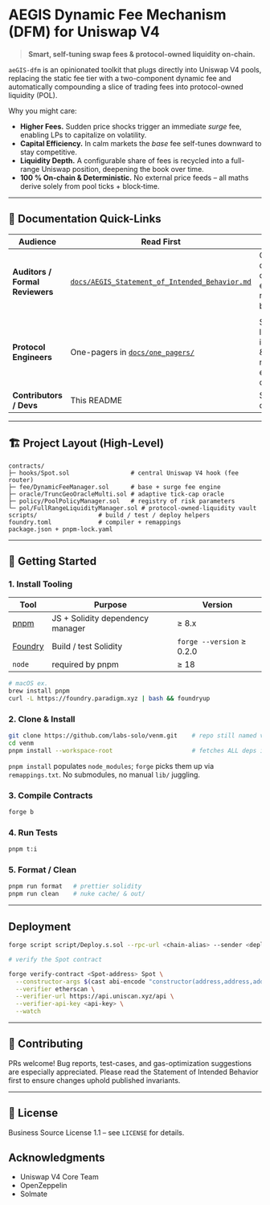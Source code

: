 # AEGIS Dynamic Fee Mechanism (DFM) for Uniswap V4

> **Smart, self-tuning swap fees & protocol-owned liquidity on-chain.**

`aeGIS-dfm` is an opinionated toolkit that plugs directly into Uniswap V4 pools, replacing the static fee tier with a two-component dynamic fee and automatically compounding a slice of trading fees into protocol-owned liquidity (POL).

Why you might care:

* **Higher Fees.** Sudden price shocks trigger an immediate _surge_ fee, enabling LPs to capitalize on volatility.
* **Capital Efficiency.** In calm markets the _base_ fee self-tunes downward to stay competitive.
* **Liquidity Depth.** A configurable share of fees is recycled into a full-range Uniswap position, deepening the book over time.
* **100 % On-chain & Deterministic.** No external price feeds – all maths derive solely from pool ticks + block‐time.

---

## 📖 Documentation Quick-Links

| Audience | Read First | Purpose |
|----------|-----------|---------|
| **Auditors / Formal Reviewers** | [`docs/AEGIS_Statement_of_Intended_Behavior.md`](docs/AEGIS_Statement_of_Intended_Behavior.md) | Canonical description of expected run-time behavior ☑️ |
| **Protocol Engineers** | One-pagers in [`docs/one_pagers/`](docs/one_pagers) | Storage layout, invariants & gas notes for each contract |
| **Contributors / Devs** | This README | Setup & dev-loop |

---

## 🏗️ Project Layout (High-Level)

```text
contracts/
├─ hooks/Spot.sol                 # central Uniswap V4 hook (fee router)
├─ fee/DynamicFeeManager.sol      # base + surge fee engine
├─ oracle/TruncGeoOracleMulti.sol # adaptive tick-cap oracle
├─ policy/PoolPolicyManager.sol   # registry of risk parameters
└─ pol/FullRangeLiquidityManager.sol # protocol-owned-liquidity vault
scripts/                 # build / test / deploy helpers
foundry.toml             # compiler + remappings
package.json + pnpm-lock.yaml
```

---

## 🚀 Getting Started

### 1. Install Tooling

| Tool | Purpose | Version |
|------|---------|---------|
| [pnpm](https://pnpm.io) | JS + Solidity dependency manager | ≥ 8.x |
| [Foundry](https://github.com/foundry-rs/foundry) | Build / test Solidity | `forge --version` ≥ 0.2.0 |
| `node` | required by pnpm | ≥ 18 |

```bash
# macOS ex.
brew install pnpm
curl -L https://foundry.paradigm.xyz | bash && foundryup
```

### 2. Clone & Install

```bash
git clone https://github.com/labs-solo/venm.git    # repo still named venm for now
cd venm
pnpm install --workspace-root                      # fetches ALL deps incl. Uniswap v4 core
```

`pnpm install` populates `node_modules`; `forge` picks them up via `remappings.txt`. No submodules, no manual `lib/` juggling.

### 3. Compile Contracts

```bash
forge b
```

### 4. Run Tests

```bash
pnpm t:i
```

### 5. Format / Clean

```bash
pnpm run format   # prettier solidity
pnpm run clean    # nuke cache/ & out/
```

---

## Deployment

```bash
forge script script/Deploy.s.sol --rpc-url <chain-alias> --sender <deployer-address> --account <deployer-account-name> --broadcast
```

```bash
# verify the Spot contract

forge verify-contract <Spot-address> Spot \
  --constructor-args $(cast abi-encode "constructor(address,address,address,address,address)" <constructor-args>) \
  --verifier etherscan \
  --verifier-url https://api.uniscan.xyz/api \
  --verifier-api-key <api-key> \
  --watch
```

---

## 🤝 Contributing

PRs welcome!  Bug reports, test-cases, and gas-optimization suggestions are especially appreciated.  Please read the Statement of Intended Behavior first to ensure changes uphold published invariants.

---

## 📜 License

Business Source License 1.1 – see `LICENSE` for details.

## Acknowledgments

- Uniswap V4 Core Team
- OpenZeppelin
- Solmate
